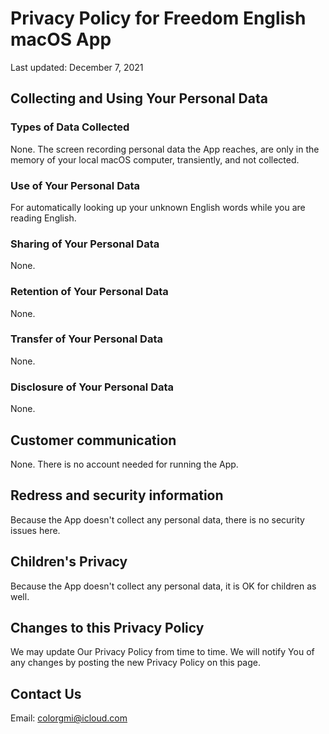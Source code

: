 # Privacy Policy for Freedom English macOS App

Last updated: December 7, 2021

## Collecting and Using Your Personal Data

### Types of Data Collected
None. The screen recording personal data the App reaches, are only in the memory of your local macOS computer, transiently, and not collected.

### Use of Your Personal Data
For automatically looking up your unknown English words while you are reading English.

### Sharing of Your Personal Data
None.

### Retention of Your Personal Data
None.

### Transfer of Your Personal Data
None.

### Disclosure of Your Personal Data
None.

## Customer communication
None. There is no account needed for running the App.

## Redress and security information
Because the App doesn't collect any personal data, there is no security issues here.

## Children's Privacy
Because the App doesn't collect any personal data, it is OK for children as well.

## Changes to this Privacy Policy
We may update Our Privacy Policy from time to time. We will notify You of any changes by posting the new Privacy Policy on this page.

## Contact Us
Email: colorgmi@icloud.com
